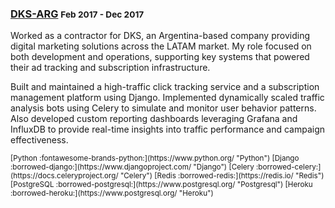 ### [DKS-ARG](https://dks-arg.com/) <small>Feb 2017 - Dec 2017</small> 

Worked as a contractor for DKS, an Argentina-based company providing digital marketing solutions across the LATAM market. My role focused on both development and operations, supporting key systems that powered their ad tracking and subscription infrastructure.

Built and maintained a high-traffic click tracking service and a subscription management platform using Django. Implemented dynamically scaled traffic analysis bots using Celery to simulate and monitor user behavior patterns. Also developed custom reporting dashboards leveraging Grafana and InfluxDB to provide real-time insights into traffic performance and campaign effectiveness.

<small>
[Python :fontawesome-brands-python:](https://www.python.org/ "Python")
[Django :borrowed-django:](https://www.djangoproject.com/ "Django")
[Celery :borrowed-celery:](https://docs.celeryproject.org/ "Celery")
[Redis :borrowed-redis:](https://redis.io/ "Redis")
[PostgreSQL :borrowed-postgresql:](https://www.postgresql.org/ "Postgresql")
[Heroku :borrowed-heroku:](https://www.postgresql.org/ "Heroku")
</small>